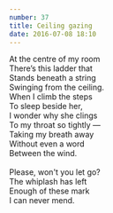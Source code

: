 ```yaml
---
number: 37
title: Ceiling gazing
date: 2016-07-08 18:10
---
```


At the centre of my room<br>
There’s this ladder that<br>
Stands beneath a string<br>
Swinging from the ceiling.<br>
When I climb the steps<br>
To sleep beside her,<br>
I wonder why she clings<br>
To my throat so tightly —<br>
Taking my breath away<br>
Without even a word<br>
Between the wind.<br>
<br>
Please, won't you let go?<br>
The whiplash has left<br>
Enough of these mark<br>
I can never mend.<br>